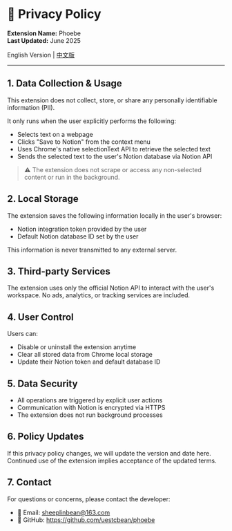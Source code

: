 # 📄 Privacy Policy

**Extension Name:** Phoebe  
**Last Updated:** June 2025

English Version | [中文版](pp.md)

---

## 1. Data Collection & Usage

This extension does not collect, store, or share any personally identifiable information (PII).

It only runs when the user explicitly performs the following:

- Selects text on a webpage
- Clicks "Save to Notion" from the context menu
- Uses Chrome's native selectionText API to retrieve the selected text
- Sends the selected text to the user's Notion database via Notion API

> ⚠️ The extension does not scrape or access any non-selected content or run in the background.

## 2. Local Storage

The extension saves the following information locally in the user's browser:

- Notion integration token provided by the user
- Default Notion database ID set by the user

This information is never transmitted to any external server.

## 3. Third-party Services

The extension uses only the official Notion API to interact with the user's workspace. No ads, analytics, or tracking services are included.

## 4. User Control

Users can:

- Disable or uninstall the extension anytime
- Clear all stored data from Chrome local storage
- Update their Notion token and default database ID

## 5. Data Security

- All operations are triggered by explicit user actions
- Communication with Notion is encrypted via HTTPS
- The extension does not run background processes

## 6. Policy Updates

If this privacy policy changes, we will update the version and date here. Continued use of the extension implies acceptance of the updated terms.

## 7. Contact

For questions or concerns, please contact the developer:

- 📧 Email: sheeplinbean@163.com
- 📂 GitHub: https://github.com/uestcbean/phoebe